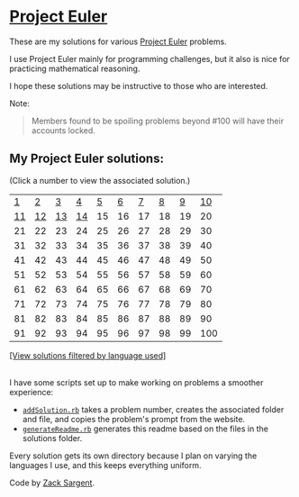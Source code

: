# [Project Euler](https://projecteuler.net)

These are my solutions for various [Project Euler](https://projecteuler.net) problems.

I use Project Euler mainly for programming challenges, but it also is nice for practicing mathematical reasoning.

I hope these solutions may be instructive to those who are interested.

Note:

> Members found to be spoiling problems beyond #100 will have their accounts locked.

## My Project Euler solutions: 
(Click a number to view the associated solution.)
<!--- 
  This table is automatically generated and is best viewed with line wrap off.
  I did consider reference style links, and they didn't seem much better. 
  Just try and view the formatted table, if you can.
-->
|                                |                                |                                |                              |                              |                              |                              |                              |                              |                                |
| ------------------------------ | ------------------------------ | ------------------------------ | ---------------------------- | ---------------------------- | ---------------------------- | ---------------------------- | ---------------------------- | ---------------------------- | ------------------------------ |
| [1](solutions/001/)            | [2](solutions/002/solve2.rb)   | [3](solutions/003/solve3.rb)   | [4](solutions/004/solve4.rb) | [5](solutions/005/solve5.rb) | [6](solutions/006/solve6.rb) | [7](solutions/007/solve7.rb) | [8](solutions/008/solve8.rb) | [9](solutions/009/solve9.rb) | [10](solutions/010/solve10.rb) |
| [11](solutions/011/solve11.py) | [12](solutions/012/solve12.py) | [13](solutions/013/solve13.py) | [14](solutions/014/)         | 15                           | 16                           | 17                           | 18                           | 19                           | 20                             |
| 21                             | 22                             | 23                             | 24                           | 25                           | 26                           | 27                           | 28                           | 29                           | 30                             |
| 31                             | 32                             | 33                             | 34                           | 35                           | 36                           | 37                           | 38                           | 39                           | 40                             |
| 41                             | 42                             | 43                             | 44                           | 45                           | 46                           | 47                           | 48                           | 49                           | 50                             |
| 51                             | 52                             | 53                             | 54                           | 55                           | 56                           | 57                           | 58                           | 59                           | 60                             |
| 61                             | 62                             | 63                             | 64                           | 65                           | 66                           | 67                           | 68                           | 69                           | 70                             |
| 71                             | 72                             | 73                             | 74                           | 75                           | 76                           | 77                           | 78                           | 79                           | 80                             |
| 81                             | 82                             | 83                             | 84                           | 85                           | 86                           | 87                           | 88                           | 89                           | 90                             |
| 91                             | 92                             | 93                             | 94                           | 95                           | 96                           | 97                           | 98                           | 99                           | 100                            |


[[View solutions filtered by language used]](solutionsByLanguages.md)

<br>
I have some scripts set up to make working on problems a smoother experience:

 - [`addSolution.rb`](addSolution.rb) takes a problem number, creates the associated folder and file, and copies the problem's prompt from the website.
 - [`generateReadme.rb`](generateReadme.rb) generates this readme based on the files in the solutions folder.

Every solution gets its own directory because I plan on varying the languages I use, and this keeps everything uniform.

Code by [Zack Sargent](https://github.com/zsarge).

